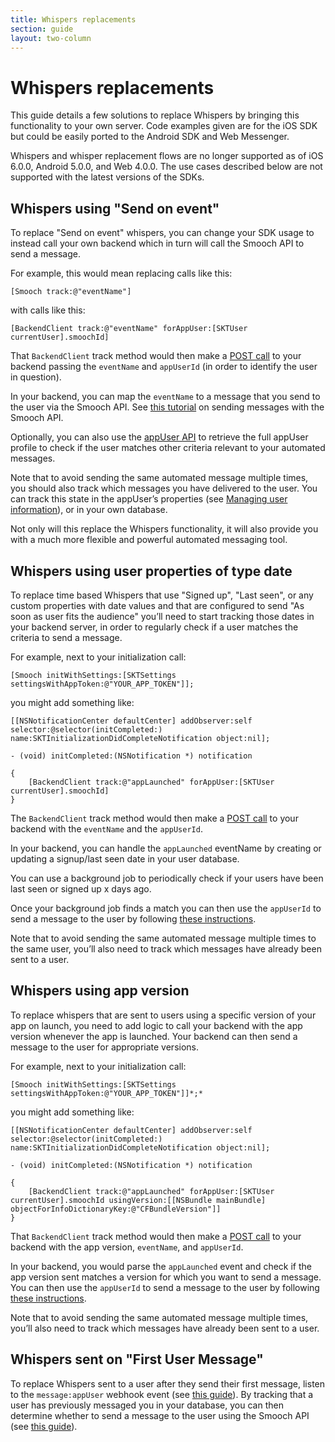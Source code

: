 ```yaml
---
title: Whispers replacements
section: guide
layout: two-column
---
```


# Whispers replacements

This guide details a few solutions to replace Whispers by bringing this functionality to your own server. Code examples given are for the iOS SDK but could be easily ported to the Android SDK and Web Messenger.

<aside class="warning">
Whispers and whisper replacement flows are no longer supported as of iOS 6.0.0, Android 5.0.0, and Web 4.0.0. The use cases described below are not supported with the latest versions of the SDKs.
</aside>

## Whispers using "Send on event"

To replace "Send on event" whispers, you can change your SDK usage to instead call your own backend which in turn will call the Smooch API to send a message.

For example, this would mean replacing calls like this:

```
[Smooch track:@"eventName"]
```

with calls like this:
```
[BackendClient track:@"eventName" forAppUser:[SKTUser currentUser].smoochId]
```

That `BackendClient` track method would then make a [POST call](https://developer.apple.com/library/content/documentation/NetworkingInternetWeb/Conceptual/NetworkingOverview/WorkingWithHTTPAndHTTPSRequests/WorkingWithHTTPAndHTTPSRequests.html#//apple_ref/doc/uid/TP40010220-CH8-SW3) to your backend passing the `eventName` and `appUserId` (in order to identify the user in question).

In your backend, you can map the `eventName` to a message that you send to the user via the Smooch API. See [this tutorial](https://docs.smooch.io/guide/sending-messages/) on sending messages with the Smooch API.

Optionally, you can also use the [appUser API](https://docs.smooch.io/rest/#get-app-user) to retrieve the full appUser profile to check if the user matches other criteria relevant to your automated messages.

Note that to avoid sending the same automated message multiple times, you should also track which messages you have delivered to the user. You can track this state in the appUser’s properties (see [Managing user information](https://docs.smooch.io/guide/managing-user-information/)), or in your own database.

Not only will this replace the Whispers functionality, it will also provide you with a much more flexible and powerful automated messaging tool.

## Whispers using user properties of type date

To replace time based Whispers that use "Signed up", "Last seen", or any custom properties with date values and that are configured to send "As soon as user fits the audience" you’ll need to start tracking those dates in your backend server, in order to regularly check if a user matches the criteria to send a message.

For example, next to your initialization call:

```
[Smooch initWithSettings:[SKTSettings settingsWithAppToken:@"YOUR_APP_TOKEN"]];
```

you might add something like:

```
[[NSNotificationCenter defaultCenter] addObserver:self selector:@selector(initCompleted:) name:SKTInitializationDidCompleteNotification object:nil];

- (void) initCompleted:(NSNotification *) notification

{
	[BackendClient track:@"appLaunched" forAppUser:[SKTUser currentUser].smoochId]
}
```

The `BackendClient` track method would then make a [POST call](https://developer.apple.com/library/content/documentation/NetworkingInternetWeb/Conceptual/NetworkingOverview/WorkingWithHTTPAndHTTPSRequests/WorkingWithHTTPAndHTTPSRequests.html#//apple_ref/doc/uid/TP40010220-CH8-SW3) to your backend with the `eventName` and the `appUserId`.

In your backend, you can handle the `appLaunched`  eventName by creating or updating a signup/last seen date in your user database.

You can use a background job to periodically check if your users have been last seen or signed up x days ago.

Once your background job finds a match you can then use the `appUserId` to send a message to the user by following [these instructions](https://docs.smooch.io/guide/sending-messages/).

Note that to avoid sending the same automated message multiple times to the same user, you’ll also need to track which messages have already been sent to a user.

## Whispers using app version

To replace whispers that are sent to users using a specific version of your app on launch, you need to add logic to call your backend with the app version whenever the app is launched. Your backend can then send a message to the user for appropriate versions.

For example, next to your initialization call:  

```
[Smooch initWithSettings:[SKTSettings settingsWithAppToken:@"YOUR_APP_TOKEN"]]*;*
```

you might add something like:

```
[[NSNotificationCenter defaultCenter] addObserver:self selector:@selector(initCompleted:) name:SKTInitializationDidCompleteNotification object:nil];

- (void) initCompleted:(NSNotification *) notification

{
	[BackendClient track:@"appLaunched" forAppUser:[SKTUser currentUser].smoochId usingVersion:[[NSBundle mainBundle] objectForInfoDictionaryKey:@"CFBundleVersion"]]
}
```

That `BackendClient` track method would then make a [POST call](https://developer.apple.com/library/content/documentation/NetworkingInternetWeb/Conceptual/NetworkingOverview/WorkingWithHTTPAndHTTPSRequests/WorkingWithHTTPAndHTTPSRequests.html#//apple_ref/doc/uid/TP40010220-CH8-SW3) to your backend with the app version, `eventName`, and `appUserId`.

In your backend, you would parse the `appLaunched` event and check if the app version sent matches a version for which you want to send a message. You can then use the `appUserId` to send a message to the user by following [these instructions](https://docs.smooch.io/guide/sending-messages/).

Note that to avoid sending the same automated message multiple times, you’ll also need to track which messages have already been sent to a user.

## Whispers sent on "First User Message"

To replace Whispers sent to a user after they send their first message, listen to the `message:appUser` webhook event (see [this guide](https://docs.smooch.io/guide/receiving-messages/)). By tracking that a user has previously messaged you in your database, you can then determine whether to send a message to the user using the Smooch API (see [this guide](https://docs.smooch.io/guide/sending-messages/)).
